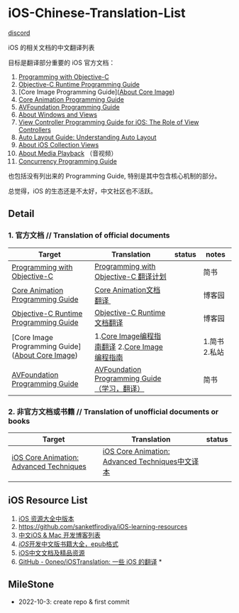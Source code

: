 # iOS-Chinese-Translation-List

[discord](https://discord.gg/ceGStQPD)

iOS 的相关文档的中文翻译列表

目标是翻译部分重要的 iOS 官方文档：

1. [Programming with Objective-C](https://developer.apple.com/library/archive/documentation/Cocoa/Conceptual/ProgrammingWithObjectiveC/Introduction/Introduction.html#//apple_ref/doc/uid/TP40011210-CH1-SW1)
2. [Objective-C Runtime Programming Guide](https://developer.apple.com/library/archive/documentation/Cocoa/Conceptual/ObjCRuntimeGuide/Articles/ocrtVersionsPlatforms.html#//apple_ref/doc/uid/TP40008048-CH106-SW1)
3. [Core Image Programming Guide]([About Core Image](https://developer.apple.com/library/archive/documentation/GraphicsImaging/Conceptual/CoreImaging/ci_intro/ci_intro.html))
4. [Core Animation Programming Guide](https://developer.apple.com/library/archive/documentation/Cocoa/Conceptual/CoreAnimation_guide/Introduction/Introduction.html#//apple_ref/doc/uid/TP40004514)
5. [AVFoundation Programming Guide](https://developer.apple.com/library/archive/documentation/AudioVideo/Conceptual/AVFoundationPG/Articles/00_Introduction.html)
6. [About Windows and Views](https://file+.vscode-resource.vscode-cdn.net/Users/bytedance/Code/github/iOS-Chinese-Translation-List/https%3A%2F%2Fdeveloper.apple.com%2Flibrary%2Farchive%2Fdocumentation%2FWindowsViews%2FConceptual%2FViewPG_iPhoneOS%2FIntroduction%2FIntroduction.html)
7. [View Controller Programming Guide for iOS: The Role of View Controllers](https://file+.vscode-resource.vscode-cdn.net/Users/bytedance/Code/github/iOS-Chinese-Translation-List/https%3A%2F%2Fdeveloper.apple.com%2Flibrary%2Farchive%2Ffeaturedarticles%2FViewControllerPGforiPhoneOS%2Findex.html)
8. [Auto Layout Guide: Understanding Auto Layout](https://file+.vscode-resource.vscode-cdn.net/Users/bytedance/Code/github/iOS-Chinese-Translation-List/https%3A%2F%2Fdeveloper.apple.com%2Flibrary%2Farchive%2Fdocumentation%2FUserExperience%2FConceptual%2FAutolayoutPG%2Findex.html)
9. [About iOS Collection Views](https://file+.vscode-resource.vscode-cdn.net/Users/bytedance/Code/github/iOS-Chinese-Translation-List/https%3A%2F%2Fdeveloper.apple.com%2Flibrary%2Farchive%2Fdocumentation%2FWindowsViews%2FConceptual%2FCollectionViewPGforIOS%2FIntroduction%2FIntroduction.html)
10. [About Media Playback](https://developer.apple.com/library/archive/documentation/AudioVideo/Conceptual/MediaPlaybackGuide/Contents/Resources/en.lproj/Introduction/Introduction.html#//apple_ref/doc/uid/TP40016757) （音视频）
11. [Concurrency Programming Guide](https://developer.apple.com/library/archive/documentation/General/Conceptual/ConcurrencyProgrammingGuide/Introduction/Introduction.html)

也包括没有列出来的 Programming Guide, 特别是其中包含核心机制的部分。

总觉得，iOS 的生态还是不太好，中文社区也不活跃。





## Detail

### 1.  官方文档 // Translation of official documents

| Target                                                                                                                                                                                                            | Translation                                                                                                                                                                                                       | status | notes     |
| ----------------------------------------------------------------------------------------------------------------------------------------------------------------------------------------------------------------- | ----------------------------------------------------------------------------------------------------------------------------------------------------------------------------------------------------------------- | ------ | --------- |
| [Programming with Objective-C](https://developer.apple.com/library/archive/documentation/Cocoa/Conceptual/ProgrammingWithObjectiveC/Introduction/Introduction.html#//apple_ref/doc/uid/TP40011210-CH1-SW1)        | [Programming with Objective-C 翻译计划](https://www.jianshu.com/p/e19822ba4e52)                                                                                                                                       |        | 简书        |
| [Core Animation Programming Guide](https://developer.apple.com/library/archive/documentation/Cocoa/Conceptual/CoreAnimation_guide/Introduction/Introduction.html#//apple_ref/doc/uid/TP40004514)                  | [Core Animation文档翻译 ](https://www.cnblogs.com/zhouyubo/p/8279741.html)                                                                                                                                            |        | 博客园       |
| [Objective-C Runtime Programming Guide](https://developer.apple.com/library/archive/documentation/Cocoa/Conceptual/ObjCRuntimeGuide/Articles/ocrtVersionsPlatforms.html#//apple_ref/doc/uid/TP40008048-CH106-SW1) | [Objective-C Runtime 文档翻译](https://www.cnblogs.com/zhouyubo/p/8435126.html)                                                                                                                                       |        | 博客园       |
| [Core Image Programming Guide]([About Core Image](https://developer.apple.com/library/archive/documentation/GraphicsImaging/Conceptual/CoreImaging/ci_intro/ci_intro.html))                                       | 1.[Core Image编程指南翻译](https://www.jianshu.com/p/5b74c5a8cb24?utm_campaign=maleskine&utm_content=note&utm_medium=seo_notes&utm_source=recommendation) 2.[Core Image 编程指南](https://www.zhaojianfei.com/archives/740) |        | 1.简书 2.私站 |
| [AVFoundation Programming Guide](https://developer.apple.com/library/archive/documentation/AudioVideo/Conceptual/AVFoundationPG/Articles/00_Introduction.html)                                                    | [AVFoundation Programming Guide（学习，翻译）](https://www.jianshu.com/p/f2197c1e1e5c)                                                                                                                                   |        | 简书        |

### 2. 非官方文档或书籍 // Translation of unofficial documents or books

| Target                                                                                                                                                                                                                    | Translation                                                                                       | status |
| ------------------------------------------------------------------------------------------------------------------------------------------------------------------------------------------------------------------------- | ------------------------------------------------------------------------------------------------- | ------ |
| [iOS Core Animation: Advanced Techniques](https://www.amazon.com/iOS-Core-Animation-Advanced-Techniques-ebook/dp/B00EHJCORC/ref=sr_1_1?ie=UTF8&qid=1423192842&sr=8-1&keywords=Core+Animation+Advanced+Techniqueshttps://) | [iOS Core Animation: Advanced Techniques中文译本](https://zsisme.gitbooks.io/ios-/content/index.html) |        |
|                                                                                                                                                                                                                           |                                                                                                   |        |



## iOS Resource List

1. [iOS 资源大全中版本](https://github.com/jobbole/awesome-ios-cn)
2. https://github.com/sanketfirodiya/iOS-learning-resources
3. [中文iOS & Mac 开发博客列表](https://github.com/tangqiaoboy/iOSBlogCN)
4. [*iOS*开发中文版书籍大全，epub格式](https://github.com/imlifengfeng/iOSDevBookZH)
5. [iOS中文文档及精品资源](https://github.com/mytcer/ios-docs-cn)
6. [GitHub - 0oneo/iOSTranslation: 一些 iOS 的翻译](https://github.com/0oneo/iOSTranslation) *



## MileStone

* 2022-10-3: create repo & first commit
